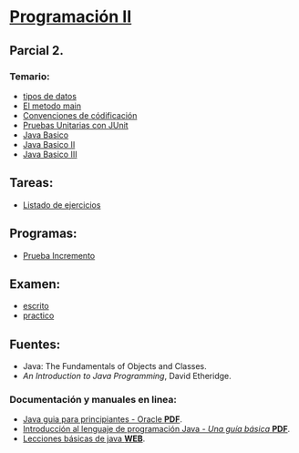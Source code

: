 [Programación II](../index.html)
====================================================

## Parcial 2.

### Temario:

- [tipos de datos](./tipos_de_datos.html)
- [El metodo main](./metodo_main.html)
- [Convenciones de códificación](./convenciones_codificacion.html)
- [Pruebas Unitarias con JUnit](pruebas-junit.html)
- [Java Basico](java-basico.html)
- [Java Basico II](java-basico.2.html)
- [Java Basico III](java-basico.3.html)


## Tareas:
 - [Listado de ejercicios](tarea_problemas_java.html)


## Programas:
- [Prueba Incremento](PruebaInc.java)

## Examen:

 - [escrito](examen.html)
 - [practico](examen_practico.html)

## Fuentes:

 - Java: The Fundamentals of Objects and Classes.
 - _An Introduction to Java Programming_, David Etheridge.

### Documentación y manuales en linea:

 - [Java guia para principiantes - Oracle **PDF**](http://www.oracle.com/events/global/en/java-outreach/resources/java-a-beginners-guide-1720064.pdf).
 - [Introducción al lenguaje de programación Java - _Una guía básica_ **PDF**](http://www3.uji.es/~belfern/pdidoc/IX26/Documentos/introJava.pdf).
 - [Lecciones básicas de java **WEB**](http://java.sun.com/docs/books/tutorial/java/nutsandbolts/index.html).